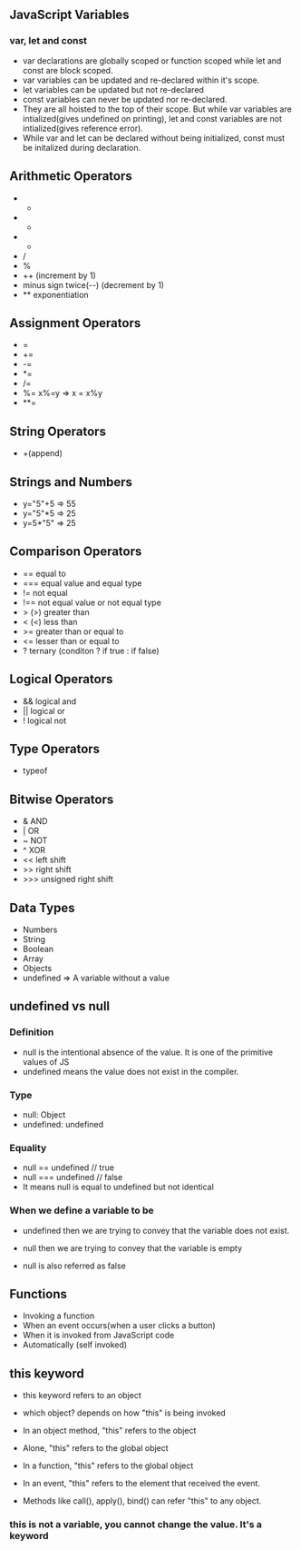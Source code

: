 ## JavaScript Variables

### var, let and const
- var declarations are globally scoped or function scoped while let and const are block scoped.
- var variables can be updated and re-declared within it's scope.
- let variables can be updated but not re-declared
- const variables can never be updated nor re-declared.
- They are all hoisted to the top of their scope. But while var variables are intialized(gives undefined on printing), let and const variables are not intialized(gives reference error).
- While var and let can be declared without being initialized, const must be initalized during declaration.

## Arithmetic Operators
- +
- -
- *
- /
- %
- ++ (increment by 1)
- minus sign twice(--) (decrement by 1)
- ** exponentiation

## Assignment Operators
- =
- +=
- -=
- *=
- /=
- %=  x%=y => x = x%y
- **= 

## String Operators
- +(append)

## Strings and Numbers
- y="5"+5    =>  55
- y="5"*5    => 25
- y=5*"5"    => 25

## Comparison Operators
- == equal to
- === equal value and equal type
- != not equal
- !== not equal value or not equal type
- &gt; (>) greater than
- &lt; (<) less than
- &gt;= greater than or equal to
- &lt;= lesser than or equal to
- ? ternary (conditon ? if true : if false)

## Logical Operators
- && logical and 
- || logical or
- ! logical not

## Type Operators
- typeof

## Bitwise Operators
- & AND
- | OR
- ~ NOT
- ^ XOR
- << left shift
- &gt;&gt; right shift
- &gt;&gt;&gt; unsigned right shift

## Data Types
- Numbers
- String
- Boolean
- Array
- Objects
- undefined => A variable without a value

## undefined vs null
### Definition
- null is the intentional absence of the value. It is one of the primitive values of JS
- undefined means the value does not exist in the compiler.

### Type
- null: Object
- undefined: undefined

### Equality
- null == undefined // true
- null === undefined // false
- It means null is equal to undefined but not identical

### When we define a variable to be
- undefined then we are trying to convey that the variable does not exist.
- null then we are trying to convey that the variable is empty

- null is also referred as false

## Functions
- Invoking a function
 - When an event occurs(when a user clicks a button)
 - When it is invoked from JavaScript code
 - Automatically (self invoked)

## this keyword
- this keyword refers to an object
- which object? depends on how "this" is being invoked

- In an object method, "this" refers to the object
- Alone, "this" refers to the global object
- In a function, "this" refers to the global object
- In an event, "this" refers to the element that received the event.
- Methods like call(), apply(), bind() can refer "this" to any object.

### this is not a variable, you cannot change the value. It's a keyword